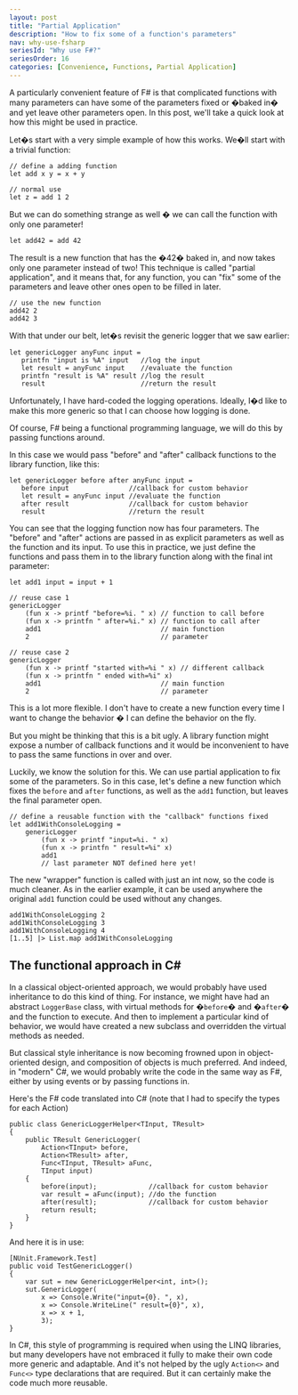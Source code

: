 ```yaml
---
layout: post
title: "Partial Application"
description: "How to fix some of a function's parameters"
nav: why-use-fsharp
seriesId: "Why use F#?"
seriesOrder: 16
categories: [Convenience, Functions, Partial Application]
---
```


A particularly convenient feature of F# is that complicated functions with many parameters can have some of the parameters fixed or �baked in� and yet leave other parameters open.  In this post, we'll take a quick look at how this might be used in practice.

Let�s start with a very simple example of how this works. We�ll start with a trivial function:

```
// define a adding function
let add x y = x + y

// normal use 
let z = add 1 2
```

But we can do something strange as well � we can call the function with only one parameter!

```
let add42 = add 42
```

The result is a new function that has the �42� baked in, and now takes only one parameter instead of two!  This technique is called "partial application", and it means that, for any function, you can "fix" some of the parameters and leave other ones open to be filled in later.

```
// use the new function
add42 2
add42 3
```

With that under our belt, let�s revisit the generic logger that we saw earlier:

```
let genericLogger anyFunc input = 
   printfn "input is %A" input   //log the input
   let result = anyFunc input    //evaluate the function
   printfn "result is %A" result //log the result
   result                        //return the result
```

Unfortunately, I have hard-coded the logging operations.  Ideally, I�d like to make this more generic so that I can choose how logging is done. 

Of course, F# being a functional programming language, we will do this by passing functions around. 

In this case we would pass "before" and "after" callback functions to the library function, like this:

```
let genericLogger before after anyFunc input = 
   before input               //callback for custom behavior
   let result = anyFunc input //evaluate the function
   after result               //callback for custom behavior
   result                     //return the result
```

You can see that the logging function now has four parameters. The "before" and "after" actions are passed in as explicit parameters as well as the function and its input. To use this in practice, we just define the functions and pass them in to the library function along with the final int parameter:

```
let add1 input = input + 1

// reuse case 1
genericLogger 
    (fun x -> printf "before=%i. " x) // function to call before 
    (fun x -> printfn " after=%i." x) // function to call after
    add1                              // main function
    2                                 // parameter 

// reuse case 2
genericLogger
    (fun x -> printf "started with=%i " x) // different callback 
    (fun x -> printfn " ended with=%i" x) 
    add1                              // main function
    2                                 // parameter 
```

This is a lot more flexible. I don't have to create a new function every time I want to change the behavior � I can define the behavior on the fly. 

But you might be thinking that this is a bit ugly. A library function might expose a number of callback functions and it would be inconvenient to have to pass the same functions in over and over.

Luckily, we know the solution for this. We can use partial application to fix some of the parameters. So in this case, let's define a new function which fixes the `before` and `after` functions, as well as the `add1` function, but leaves the final parameter open.

```
// define a reusable function with the "callback" functions fixed
let add1WithConsoleLogging = 
    genericLogger
        (fun x -> printf "input=%i. " x) 
        (fun x -> printfn " result=%i" x)
        add1
        // last parameter NOT defined here yet!
```

The new "wrapper" function is called with just an int now, so the code is much cleaner. As in the earlier example, it can be used anywhere the original `add1` function could be used without any changes.

```
add1WithConsoleLogging 2
add1WithConsoleLogging 3
add1WithConsoleLogging 4
[1..5] |> List.map add1WithConsoleLogging 
```

## The functional approach in C# ##

In a classical object-oriented approach, we would probably have used inheritance to do this kind of thing. For instance, we might have had an abstract `LoggerBase` class, with virtual methods for �`before`� and �`after`� and the function to execute.  And then to implement a particular kind of behavior, we would have created a new subclass and overridden the virtual methods as needed.

But classical style inheritance is now becoming frowned upon in object-oriented design, and composition of objects is much preferred. And indeed, in "modern" C#, we would probably write the code in the same way as F#, either by using events or by passing functions in.

Here's the F# code translated into C# (note that I had to specify the types for each Action)

```
public class GenericLoggerHelper<TInput, TResult>
{
    public TResult GenericLogger(
        Action<TInput> before,
        Action<TResult> after,
        Func<TInput, TResult> aFunc,
        TInput input)
    {
        before(input);             //callback for custom behavior
        var result = aFunc(input); //do the function
        after(result);             //callback for custom behavior
        return result;
    }
}
```

And here it is in use:

```
[NUnit.Framework.Test]
public void TestGenericLogger()
{
    var sut = new GenericLoggerHelper<int, int>();
    sut.GenericLogger(
        x => Console.Write("input={0}. ", x),
        x => Console.WriteLine(" result={0}", x),
        x => x + 1,
        3);
}
```

In C#, this style of programming is required when using the LINQ libraries, but many developers have not embraced it fully to make their own code more generic and adaptable. And it's not helped by the ugly `Action<>` and `Func<>` type declarations that are required. But it can certainly make the code much more reusable. 
